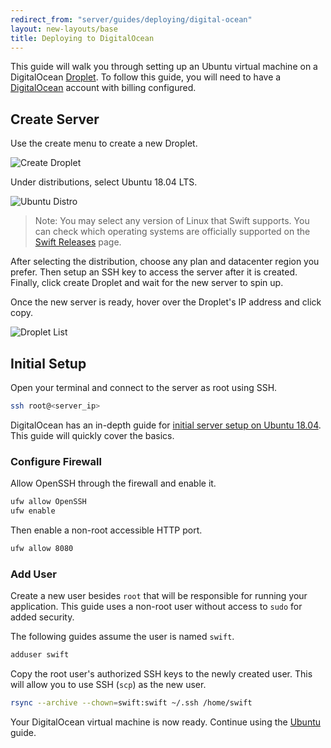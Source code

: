 ```yaml
---
redirect_from: "server/guides/deploying/digital-ocean"
layout: new-layouts/base
title: Deploying to DigitalOcean
---
```


This guide will walk you through setting up an Ubuntu virtual machine on a DigitalOcean [Droplet](https://www.digitalocean.com/products/droplets/). To follow this guide, you will need to have a [DigitalOcean](https://www.digitalocean.com) account with billing configured.

## Create Server

Use the create menu to create a new Droplet.

![Create Droplet](/assets/images/server-guides/digital-ocean-create-droplet.png)

Under distributions, select Ubuntu 18.04 LTS.

![Ubuntu Distro](/assets/images/server-guides/digital-ocean-distributions-ubuntu-18.png)

> Note: You may select any version of Linux that Swift supports. You can check which operating systems are officially supported on the [Swift Releases](/download/#releases) page.

After selecting the distribution, choose any plan and datacenter region you prefer. Then setup an SSH key to access the server after it is created. Finally, click create Droplet and wait for the new server to spin up.

Once the new server is ready, hover over the Droplet's IP address and click copy.

![Droplet List](/assets/images/server-guides/digital-ocean-droplet-list.png)

## Initial Setup

Open your terminal and connect to the server as root using SSH.

```sh
ssh root@<server_ip>
```

DigitalOcean has an in-depth guide for [initial server setup on Ubuntu 18.04](https://www.digitalocean.com/community/tutorials/initial-server-setup-with-ubuntu-18-04). This guide will quickly cover the basics.

### Configure Firewall

Allow OpenSSH through the firewall and enable it.

```sh
ufw allow OpenSSH
ufw enable
```

Then enable a non-root accessible HTTP port.

```sh
ufw allow 8080
```

### Add User

Create a new user besides `root` that will be responsible for running your application. This guide uses a non-root user without access to `sudo` for added security.

The following guides assume the user is named `swift`.

```sh
adduser swift
```

Copy the root user's authorized SSH keys to the newly created user. This will allow you to use SSH (`scp`) as the new user.

```sh
rsync --archive --chown=swift:swift ~/.ssh /home/swift
```

Your DigitalOcean virtual machine is now ready. Continue using the [Ubuntu](/server/guides/deploying/ubuntu.html) guide.

